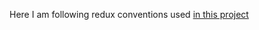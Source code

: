 Here I am following redux conventions used [in this project](https://github.com/scandipwa/scandipwa/tree/master/packages/scandipwa)